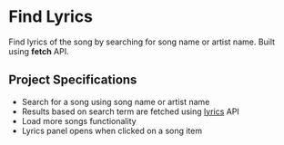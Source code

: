 # Find Lyrics

Find lyrics of the song by searching for song name or artist name. Built using **fetch** API.

## Project Specifications

- Search for a song using song name or artist name
- Results based on search term are fetched using [lyrics](https://lyricsovh.docs.apiary.io) API
- Load more songs functionality
- Lyrics panel opens when clicked on a song item
